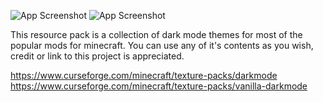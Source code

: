 ![App Screenshot](https://i.imgur.com/fmW2wEZ.png)
![App Screenshot](https://i.imgur.com/Dj5f4Mb.png)

This resource pack is a collection of dark mode themes for most of the popular mods for minecraft. You can use any of it's contents as you wish, credit or link to this project is appreciated.

https://www.curseforge.com/minecraft/texture-packs/darkmode
https://www.curseforge.com/minecraft/texture-packs/vanilla-darkmode
